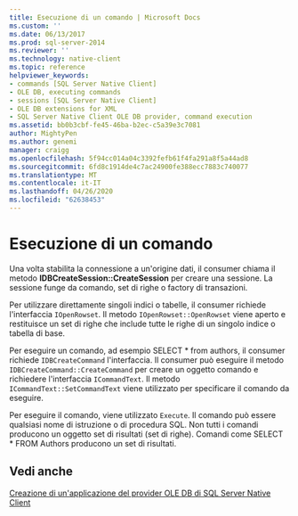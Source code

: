 ```yaml
---
title: Esecuzione di un comando | Microsoft Docs
ms.custom: ''
ms.date: 06/13/2017
ms.prod: sql-server-2014
ms.reviewer: ''
ms.technology: native-client
ms.topic: reference
helpviewer_keywords:
- commands [SQL Server Native Client]
- OLE DB, executing commands
- sessions [SQL Server Native Client]
- OLE DB extensions for XML
- SQL Server Native Client OLE DB provider, command execution
ms.assetid: bb0b3cbf-fe45-46ba-b2ec-c5a39e3c7081
author: MightyPen
ms.author: genemi
manager: craigg
ms.openlocfilehash: 5f94cc014a04c3392fefb61f4fa291a8f5a44ad8
ms.sourcegitcommit: 6fd8c1914de4c7ac24900fe388ecc7883c740077
ms.translationtype: MT
ms.contentlocale: it-IT
ms.lasthandoff: 04/26/2020
ms.locfileid: "62638453"
---
```

# <a name="executing-a-command"></a>Esecuzione di un comando
  Una volta stabilita la connessione a un'origine dati, il consumer chiama il metodo **IDBCreateSession::CreateSession** per creare una sessione. La sessione funge da comando, set di righe o factory di transazioni.  
  
 Per utilizzare direttamente singoli indici o tabelle, il consumer richiede l'interfaccia `IOpenRowset`. Il metodo `IOpenRowset::OpenRowset` viene aperto e restituisce un set di righe che include tutte le righe di un singolo indice o tabella di base.  
  
 Per eseguire un comando, ad esempio SELECT \* from authors, il consumer richiede `IDBCreateCommand` l'interfaccia. Il consumer può eseguire il metodo `IDBCreateCommand::CreateCommand` per creare un oggetto comando e richiedere l'interfaccia `ICommandText`. Il metodo `ICommandText::SetCommandText` viene utilizzato per specificare il comando da eseguire.  
  
 Per eseguire il comando, viene utilizzato `Execute`. Il comando può essere qualsiasi nome di istruzione o di procedura SQL. Non tutti i comandi producono un oggetto set di risultati (set di righe). Comandi come SELECT * FROM Authors producono un set di risultati.  
  
## <a name="see-also"></a>Vedi anche  
 [Creazione di un'applicazione del provider OLE DB di SQL Server Native Client](creating-a-sql-server-native-client-ole-db-provider-application.md)  
  
  
